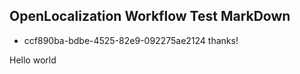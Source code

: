 ## OpenLocalization Workflow Test MarkDown
* ccf890ba-bdbe-4525-82e9-092275ae2124 
thanks!

Hello world